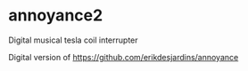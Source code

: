 # annoyance2
Digital musical tesla coil interrupter

Digital version of https://github.com/erikdesjardins/annoyance
